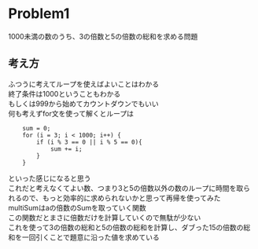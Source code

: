 # Problem1 
1000未満の数のうち、3の倍数と5の倍数の総和を求める問題

## 考え方 ##
ふつうに考えてループを使えばよいことはわかる  
終了条件は1000ということもわかる  
もしくは999から始めてカウントダウンでもいい  
何も考えずfor文を使って解くとループは  
```c:problem1
	sum = 0;
	for (i = 3; i < 1000; i++) {
		if (i % 3 == 0 || i % 5 == 0){
			sum += i;
		}
	}
```
といった感じになると思う  
これだと考えなくてよい数、つまり3と5の倍数以外の数のループに時間を取られるので、もっと効率的に求められないかと思って再帰を使ってみた  
multiSumはaの倍数のSumを取っていく関数  
この関数だとまさに倍数だけを計算していくので無駄が少ない  
これを使って3の倍数の総和と5の倍数の総和を計算し、ダブった15の倍数の総和を一回引くことで題意に沿った値を求めている